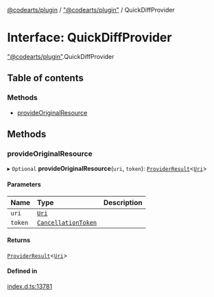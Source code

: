 [@codearts/plugin](../README.md) / ["@codearts/plugin"](../modules/_codearts_plugin_.md) / QuickDiffProvider

# Interface: QuickDiffProvider

["@codearts/plugin"](../modules/_codearts_plugin_.md).QuickDiffProvider

## Table of contents

### Methods

- [provideOriginalResource](codearts_plugin_.QuickDiffProvider.md#provideoriginalresource)

## Methods

### provideOriginalResource

▸ `Optional` **provideOriginalResource**(`uri`, `token`): [`ProviderResult`](../modules/_codearts_plugin_.md#providerresult)<[`Uri`](../classes/codearts_plugin_.Uri.md)\>

#### Parameters

| Name | Type | Description |
| :------ | :------ | :------ |
| `uri` | [`Uri`](../classes/codearts_plugin_.Uri.md) |  |
| `token` | [`CancellationToken`](codearts_plugin_.CancellationToken.md) |  |

#### Returns

[`ProviderResult`](../modules/_codearts_plugin_.md#providerresult)<[`Uri`](../classes/codearts_plugin_.Uri.md)\>

#### Defined in

[index.d.ts:13781](https://github.com/huaweicloud/cloudide-plugin-api/blob/84e382d/index.d.ts#L13781)
